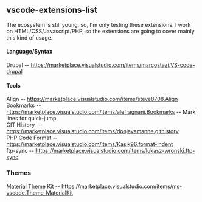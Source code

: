 ## vscode-extensions-list
The ecosystem is still young, so, I'm only testing these extensions. I work on HTML/CSS/Javascript/PHP, so the extensions are going to cover mainly this kind of usage.

#### Language/Syntax

Drupal -- <https://marketplace.visualstudio.com/items/marcostazi.VS-code-drupal><br>

#### Tools

Align -- <https://marketplace.visualstudio.com/items/steve8708.Align><br>
Bookmarks -- <https://marketplace.visualstudio.com/items/alefragnani.Bookmarks> -- Mark lines for quick-jump<br>
GIT History -- <https://marketplace.visualstudio.com/items/donjayamanne.githistory><br>
PHP Code Format -- <https://marketplace.visualstudio.com/items/Kasik96.format-indent><br>
ftp-sync -- <https://marketplace.visualstudio.com/items/lukasz-wronski.ftp-sync><br>

### Themes

Material Theme Kit -- <https://marketplace.visualstudio.com/items/ms-vscode.Theme-MaterialKit><br>
